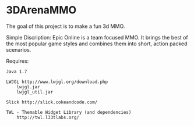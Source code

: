 3DArenaMMO
==========

The goal of this project is to make a fun 3d MMO.

Simple Discription:
    Epic Online is a team focused MMO. It brings the best 
of the most popular game styles and combines them into 
short, action packed scenarios.

Requires:
    
    Java 1.7
    
    LWJGL http://www.lwjgl.org/download.php
    	lwjgl.jar
    	lwjgl_util.jar
    
    Slick http://slick.cokeandcode.com/
    
    TWL - Themable Widget Library (and dependencies)
    	http://twl.l33tlabs.org/



